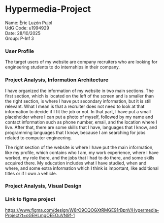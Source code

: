 # Hypermedia-Project
Name: Èric Luzón Pujol  
UdG Code: u1994929  
Date: 28/10/2025  
Group: P-Inf 3  

### User Profile
The target users of my website are company recruiters who are looking for engineering students to do internships in their company.   

### Project Analysis, Information Architecture
I have organized the information of my website in two main sections. The first section, which is located on the left of the screen and is smaller than the right section, is where I have put secondary information, but it is still relevant. What I mean is that a recruiter does not need to look at that information to decide if I fit the job or not. In that part, I have put a small placeholder where I can put a photo of myself, followed by my name and contact information such as phone number, email, and the location where I live. After that, there are some skills that I have, languages that I know, and programming languages that I know, because I am searching for jobs related to computer engineering.

The right section of the website is where I have put the main information, like my profile, which contains who I am, my work experience, where I have worked, my role there, and the jobs that I had to do there, and some skills acquired there. My education includes what I have studied, when and where, and some extra information which I think is important, like additional titles or if I own a vehicle.

### Project Analysis, Visual Design



### Link to figma project
https://www.figma.com/design/W8rO9CQOGXtRMGE91rBpnV/Hypermedia-Project?t=oGEHLmgOEEOuVN9f-1
